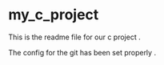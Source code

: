 # my_c_project

This is the readme file for our c project . 

The config for the git has been set properly . 
